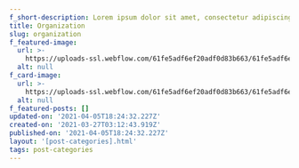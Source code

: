 ```yaml
---
f_short-description: Lorem ipsum dolor sit amet, consectetur adipiscing elit.
title: Organization
slug: organization
f_featured-image:
  url: >-
    https://uploads-ssl.webflow.com/61fe5adf6ef20adf0d83b663/61fe5adf6ef20a2da683b680_Space025.jpeg
  alt: null
f_card-image:
  url: >-
    https://uploads-ssl.webflow.com/61fe5adf6ef20adf0d83b663/61fe5adf6ef20a2da683b680_Space025.jpeg
  alt: null
f_featured-posts: []
updated-on: '2021-04-05T18:24:32.227Z'
created-on: '2021-03-27T03:12:43.919Z'
published-on: '2021-04-05T18:24:32.227Z'
layout: '[post-categories].html'
tags: post-categories
---
```



